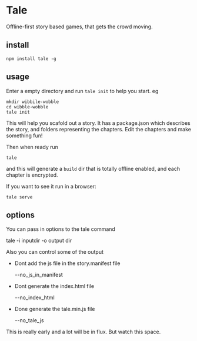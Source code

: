 Tale
=====

Offline-first story based games, that gets the crowd moving.

install
-------

    npm install tale -g

usage
-----

Enter a empty directory and run `tale init` to help you start. eg

    mkdir wibbile-wobble
    cd wibble-wobble
    tale init

This will help you scafold out a story. It has a package.json
which describes the story, and folders representing the chapters. Edit the chapters and make something fun!

Then when ready run

    tale

and this will generate a `build` dir that is totally offline enabled, and each chapter is encrypted.

If you want to see it run in a browser:

    tale serve




options
-------

You can pass in options to the tale command

   tale -i inputdir -o output dir

Also you can control some of the output

 - Dont add the js file in the story.manifest file

    --no_js_in_manifest

 - Dont generate the index.html file

    --no_index_html

 - Done generate the tale.min.js file

    --no_tale_js


This is really early and a lot will be in flux. But watch this space.

